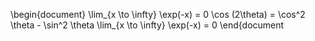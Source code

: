 \begin{document}
  \lim_{x \to \infty} \exp(-x) = 0
  \cos (2\theta) = \cos^2 \theta - \sin^2 \theta
  \lim_{x \to \infty} \exp(-x) = 0
\end{document
